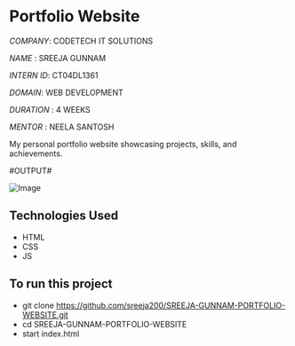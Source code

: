 # Portfolio Website
*COMPANY*: CODETECH IT SOLUTIONS

*NAME* : SREEJA GUNNAM

*INTERN ID*: CT04DL1361

*DOMAIN*: WEB DEVELOPMENT

*DURATION* : 4 WEEKS

*MENTOR* : NEELA SANTOSH

My personal portfolio website showcasing projects, skills, and achievements.

#OUTPUT#

![Image](https://github.com/user-attachments/assets/a7313add-602d-45a2-a9ca-237c42855ab7)

## Technologies Used

- HTML
- CSS
- JS

## To run this project

- git clone https://github.com/sreeja200/SREEJA-GUNNAM-PORTFOLIO-WEBSITE.git
- cd SREEJA-GUNNAM-PORTFOLIO-WEBSITE
- start index.html
  


